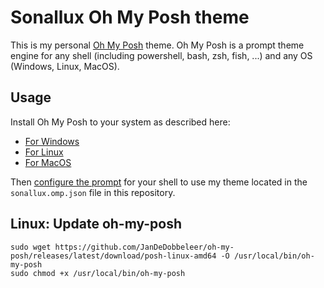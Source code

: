 # Sonallux Oh My Posh theme

This is my personal [Oh My Posh](https://ohmyposh.dev) theme. Oh My Posh is a prompt theme engine for any shell (including powershell, bash, zsh, fish, ...) and any OS (Windows, Linux, MacOS).

## Usage

Install Oh My Posh to your system as described here:
- [For Windows](https://ohmyposh.dev/docs/installation/windows)
- [For Linux](https://ohmyposh.dev/docs/installation/linux)
- [For MacOS](https://ohmyposh.dev/docs/installation/macos)

Then [configure the prompt](https://ohmyposh.dev/docs/installation/prompt) for your shell to use my theme located in the `sonallux.omp.json` file in this repository.

## Linux: Update oh-my-posh

```shell
sudo wget https://github.com/JanDeDobbeleer/oh-my-posh/releases/latest/download/posh-linux-amd64 -O /usr/local/bin/oh-my-posh
sudo chmod +x /usr/local/bin/oh-my-posh
```
